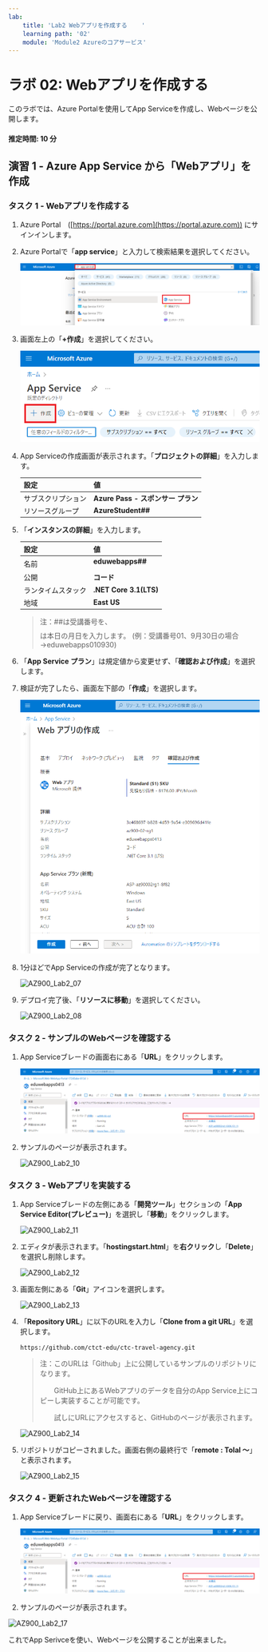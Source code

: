 ```yaml
---
lab:
    title: 'Lab2 Webアプリを作成する	'
    learning path: '02'
    module: 'Module2 Azureのコアサービス'
---
```


# ラボ 02: Webアプリを作成する

このラボでは、Azure Portalを使用してApp Serviceを作成し、Webページを公開します。

#### 推定時間: 10 分

## 演習 1 - Azure App Service から「Webアプリ」を作成

### タスク 1 - Webアプリを作成する

1. Azure Portal　([https://portal.azure.com](https://portal.azure.com)) にサインインします。

    
   
2. Azure Portalで「**app service**」と入力して検索結果を選択してください。

     ![AZ900_Lab2_02](./images/02_02.png)

       

3. 画面左上の「**+作成**」を選択してください。

     ![AZ900_Lab2_03](./images/02_03.png)

     

4. App Serviceの作成画面が表示されます。「**プロジェクトの詳細**」を入力します。

     | 設定               | 値                                 |
     | ------------------ | ---------------------------------- |
     | サブスクリプション | **Azure Pass - スポンサー プラン** |
     | リソースグループ   | **AzureStudent##**                 |

     
     
5. 「**インスタンスの詳細**」を入力します。

     | 設定               | 値                     |
     | ------------------ | ---------------------- |
     | 名前               | **eduwebapps##$$$$**   |
     | 公開               | **コード**             |
     | ランタイムスタック | **.NET Core 3.1(LTS)** |
     | 地域               | **East US**            |

     > 注：##は受講番号を、$$$$は本日の月日を入力します。 (例：受講番号01、9月30日の場合→eduwebapps010930)
     >
     
     
     
6. 「**App Service プラン**」は規定値から変更せず、「**確認および作成**」を選択します。

     

7. 検証が完了したら、画面左下部の「**作成**」を選択します。

     ![AZ900_Lab2_06](./images/02_06.png)

     

8. 1分ほどでApp Serviceの作成が完了となります。

     ![AZ900_Lab2_07](./images/AZ900_Lab2_07.BMP)

       

9. デプロイ完了後、「**リソースに移動**」を選択してください。

   ![AZ900_Lab2_08](./images/AZ900_Lab2_08.BMP)
   
     



### タスク 2 - サンプルのWebページを確認する

1. App Serviceブレードの画面右にある「**URL**」をクリックします。

   ![AZ900_Lab2_09](./images/02_09.png)

   

2. サンプルのページが表示されます。

   ![AZ900_Lab2_10](./images/AZ900_Lab2_10.BMP)
   
   

### タスク 3 - Webアプリを実装する

1. App Serviceブレードの左側にある「**開発ツール**」セクションの「**App Service Editor(プレビュー)**」を選択し「**移動**」をクリックします。

    ![AZ900_Lab2_11](./images/AZ900_Lab2_11.BMP)

   

2. エディタが表示されます。「**hostingstart.html**」を**右クリック**し「**Delete**」を選択し削除します。

   ![AZ900_Lab2_12](./images/AZ900_Lab2_12.BMP)
   
   

5. 画面左側にある「**Git**」アイコンを選択します。

   ![AZ900_Lab2_13](./images/AZ900_Lab2_13.BMP)
   
   
   
5. 「**Repository URL**」に以下のURLを入力し「**Clone from a git URL**」を選択します。

   ```
   https://github.com/ctct-edu/ctc-travel-agency.git
   ```
   
   > 注：このURLは「Github」上に公開しているサンプルのリポジトリになります。
   >
   > 　　GitHub上にあるWebアプリのデータを自分のApp Service上にコピーし実装することが可能です。
   >
   > 　　試しにURLにアクセスすると、GitHubのページが表示されます。
   
   ![AZ900_Lab2_14](./images/AZ900_Lab2_14.BMP)
   
   
   
5. リポジトリがコピーされました。画面右側の最終行で「**remote : Tolal ～**」と表示されます。

   ![AZ900_Lab2_15](./images/AZ900_Lab2_15.BMP)
   
     

### タスク 4 - 更新されたWebページを確認する

1. App Serviceブレードに戻り、画面右にある「**URL**」をクリックします。

   ![AZ900_Lab2_16](./images/02_09.png)

   

2. サンプルのページが表示されます。

![AZ900_Lab2_17](./images/AZ900_Lab2_17.BMP)



これでApp Serivceを使い、Webページを公開することが出来ました。
